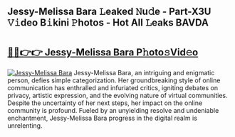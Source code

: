 ## Jessy-Melissa Bara 𝙻eaked 𝙽u𝚍e - Part-X3U 𝚅𝚒deo B𝚒kini 𝙿hotos - Hot All 𝙻eaks BAVDA

# <h2><a href="http://ld72cri.urlbe.top/?page=Jessy-Melissa+Bara">🔗🔗👉👉 Jessy-Melissa Bara P𝚑oto𝚜Vid𝚎o</a></h2>

[![Jessy-Melissa Bara](https://i.imgur.com/eBuTRDB.gif)](http://ld72cri.urlbe.top/?page=Jessy-Melissa+Bara)
Jessy-Melissa Bara, an intriguing and enigmatic person, defies simple categorization. Her groundbreaking style of online communication has enthralled and infuriated critics, igniting debates on privacy, artistic expression, and the evolving nature of virtual communities. Despite the uncertainty of her next steps, her impact on the online community is profound. Fueled by an unyielding resolve and undeniable enchantment, Jessy-Melissa Bara progress in the digital realm is unrelenting.

